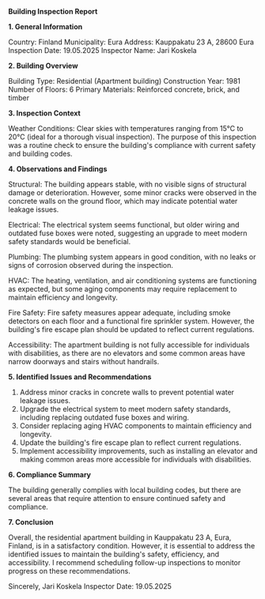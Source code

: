  **Building Inspection Report**

**1. General Information**

Country: Finland
Municipality: Eura
Address: Kauppakatu 23 A, 28600 Eura
Inspection Date: 19.05.2025
Inspector Name: Jari Koskela

**2. Building Overview**

Building Type: Residential (Apartment building)
Construction Year: 1981
Number of Floors: 6
Primary Materials: Reinforced concrete, brick, and timber

**3. Inspection Context**

Weather Conditions: Clear skies with temperatures ranging from 15°C to 20°C (ideal for a thorough visual inspection). The purpose of this inspection was a routine check to ensure the building's compliance with current safety and building codes.

**4. Observations and Findings**

Structural: The building appears stable, with no visible signs of structural damage or deterioration. However, some minor cracks were observed in the concrete walls on the ground floor, which may indicate potential water leakage issues.

Electrical: The electrical system seems functional, but older wiring and outdated fuse boxes were noted, suggesting an upgrade to meet modern safety standards would be beneficial.

Plumbing: The plumbing system appears in good condition, with no leaks or signs of corrosion observed during the inspection.

HVAC: The heating, ventilation, and air conditioning systems are functioning as expected, but some aging components may require replacement to maintain efficiency and longevity.

Fire Safety: Fire safety measures appear adequate, including smoke detectors on each floor and a functional fire sprinkler system. However, the building's fire escape plan should be updated to reflect current regulations.

Accessibility: The apartment building is not fully accessible for individuals with disabilities, as there are no elevators and some common areas have narrow doorways and stairs without handrails.

**5. Identified Issues and Recommendations**

1. Address minor cracks in concrete walls to prevent potential water leakage issues.
2. Upgrade the electrical system to meet modern safety standards, including replacing outdated fuse boxes and wiring.
3. Consider replacing aging HVAC components to maintain efficiency and longevity.
4. Update the building's fire escape plan to reflect current regulations.
5. Implement accessibility improvements, such as installing an elevator and making common areas more accessible for individuals with disabilities.

**6. Compliance Summary**

The building generally complies with local building codes, but there are several areas that require attention to ensure continued safety and compliance.

**7. Conclusion**

Overall, the residential apartment building in Kauppakatu 23 A, Eura, Finland, is in a satisfactory condition. However, it is essential to address the identified issues to maintain the building's safety, efficiency, and accessibility. I recommend scheduling follow-up inspections to monitor progress on these recommendations.

Sincerely,
Jari Koskela
Inspector
Date: 19.05.2025